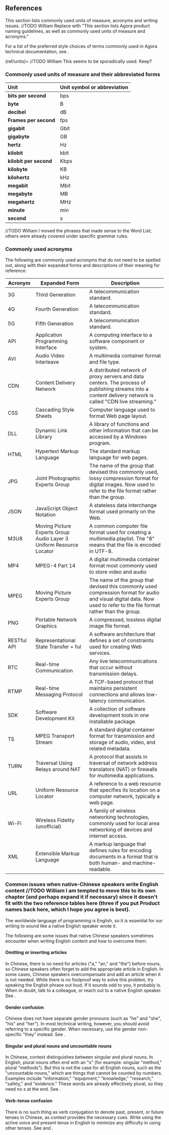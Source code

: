 ## References

This section lists commonly used units of measure, acronyms and writing issues. //TODO William Replace with "This section lists Agora product naming guidelines, as well as commonly used units of measure and acronyms."

For a list of the preferred style choices of terms commonly used in Agora technical documentation, see [](word-list.md).

(ref/units)= //TODO William This seems to be sporadically used. Keep?
### Commonly used units of measure and their abbreviated forms

| Unit                   | Unit symbol or abbreviation |
| :--------------------- | :-------------------------- |
| **bits per second**    | bps                         |
| **byte**               | B                           |
| **decibel**            | dB                          |
| **Frames per second**  | fps                         |
| **gigabit**            | Gbit                        |
| **gigabyte**           | GB                          |
| **hertz**              | Hz                          |
| **kilobit**            | kbit                        |
| **kilobit per second** | Kbps                        |
| **kilobyte**           | KB                          |
| **kilohertz**          | kHz                         |
| **megabit**            | Mbit                        |
| **megabyte**           | MB                          |
| **megahertz**          | MHz                         |
| **minute**             | min                        |
| **second**             | s                           |

//TODO William I moved the phrases that made sense to the Word List; others were already covered under specific grammar rules.

### Commonly used acronyms

The following are commonly used acronyms that do not need to be spelled out, along with their expanded forms and descriptions of their meaning for reference:

| **Acronym** | **Expanded Form**                                                   | **Description**                                                                                                                                                         |
| ----------- | ------------------------------------------------------------------- | ----------------------------------------------------------------------------------------------------------------------------------------------------------------------- |
| 3G          | Third Generation                                                    | A telecommunication standard.                                                                                                                                           |
| 4G          | Fourth Generation                                                   | A telecommunication standard.                                                                                                                                           |
| 5G          | Fifth Generation                                                    | A telecommunication standard.                                                                                                                                           |
| API         | Application Programming Interface                                   | A computing interface to a software component or system.                                                                                                                |
| AVI         | Audio Video Interleave                                              | A multimedia container format and file type.                                                                                                                            |
| CDN         | Content Delivery Network                                            | A distributed network of proxy servers and data centers. The process of publishing streams into a content delivery network is called "CDN live streaming."                                                                        |
| CSS         | Cascading Style Sheets                                              | Computer language used to format Web page layout.                                                                               |
| DLL         | Dynamic Link Library                                                | A library of functions and other information that can be accessed by a Windows program.                                                                        |
| HTML        | Hypertext Markup Language                                           | The standard markup language for web pages.                                                                                                                             |
| JPG         | Joint Photographic Experts Group                                    | The name of the group that devised this commonly used, lossy compression format for digital images. Now used to refer to the file format rather than the group.          |
| JSON        | JavaScript Object Notation                                          | A stateless data interchange format used primarly on the Web.                                                                                                           |
| M3U8        | Moving Picture Experts Group Audio Layer 3 Uniform Resource Locator | A common computer file format used for creating a multimedia playlist. The "8" means that the file is encoded in UTF-8.                                                 |
| MP4         | MPEG-4 Part 14                                                      | A digital multimedia container format most commonly used to store video and audio                                                                                       |
| MPEG        | Moving Picture Experts Group                                        | The name of the group that devised this commonly used compression format for audio and visual digital data. Now used to refer to the file format rather than the group. |
| PNG         | Portable Network Graphics                                           | A compressed, lossless digital image file format.                                                                                                                       |
| RESTful API | Representational State Transfer + ful                               | A software architecture that defines a set of constraints used for creating Web services.                                                                               |
| RTC         | Real-time Communication                                             | Any live telecommunications that occur without transmission delays.                                                                                    |
| RTMP        | Real-time Messaging Protocol                                        | A TCP-based protocol that maintains persistent connections and allows low-latency communication.                                                                        |
| SDK         | Software Development Kit                                            | A collection of software development tools in one installable package.                                                                                                  |
| TS          | MPEG Transport Stream                                               | A standard digital container format for transmission and storage of audio, video, and related metadata.                                                                 |
| TURN        | Traversal Using Relays around NAT                                   | A protocol that assists in traversal of network address translators (NAT) or firewalls for multimedia applications.                                                     |
| URL         | Uniform Resource Locator                                            | A reference to a web resource that specifies its location on a computer network, typically a web page.                                                                  |
| Wi-Fi       | Wireless Fidelity (unofficial)                                      | A family of wireless networking technologies, commonly used for local area networking of devices and internet access.                                                   |
| XML         | Extensible Markup Language                                          | A markup language that defines rules for encoding documents in a format that is both human- and machine-readable.                                                                                                        |

### Common issues when native-Chinese speakers write English content //TODO William I am tempted to move this to its own chapter (and perhaps expand it if necessary) since it doesn't fit with the two reference tables here (three if you put Product names back here, which I hope you agree is best).

The worldwide language of programming is English, so it is essential for our writing to sound like a native English speaker wrote it.

The following are some issues that native Chinese speakers sometimes encounter when writing English content and how to overcome them:

#### Omitting or inserting articles

In Chinese, there is no need for articles ("a," "an," and "the") before nouns, so Chinese speakers often forget to add the appropriate article in English. In some cases, Chinese speakers overcompensate and add an article when it is not needed. While there is no foolproof way to solve this problem, try speaking the English phrase out loud. If it sounds odd to you, it probably is. When in doubt, talk to a colleague, or reach out to a native English speaker. See [](language-and-grammar.md#articles-a-an-the).

#### Gender confusion

Chinese does not have separate gender pronouns (such as "he" and "she", "his" and "her"). In most technical writing, however, you should avoid referring to a specific gender. When necessary, use the gender non-specific "they" instead. See [](language-and-grammar.md#second-person).

#### Singular and plural nouns and uncountable nouns

In Chinese, context distinguishes between singular and plural nouns. In English, plural nouns often end with an "s" (for example: singular "method," plural "methods"). But this is not the case for all English nouns, such as the "uncountable nouns," which are things that cannot be counted by numbers. Examples include "information," "equipment," "knowledge," "research," "safety," and "evidence." These words are already effectively plural, so they need no *s* at the end. See [](language-and-grammar.md#articles-a-an-the).

#### Verb-tense confusion

There is no such thing as verb conjugation to denote past, present, or future tenses in Chinese, as context provides the necessary cues. Write using the active voice and present tense in English to minimize any difficulty in using other tenses. See [](language-and-grammar.md#active-voice) and [](language-and-grammar.md#present-tense).
